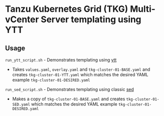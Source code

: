# Tanzu Kubernetes Grid (TKG) Multi-vCenter Server templating using YTT

## Usage

`run_ytt_script.sh` - Demonstrates templating using [ytt](https://github.com/vmware-tanzu/carvel-ytt)
* Takes `values.yaml`, `overlay.yaml` and `tkg-cluster-01-BASE.yaml` and creates `tkg-cluster-01-YTT.yaml` which matches the desired YAML example `tkg-cluster-01-DESIRED.yaml`

`run_sed_script.sh` - Demonstrates templating using classic [sed](https://www.gnu.org/software/sed/manual/sed.html)

* Makes a copy of `tkg-cluster-01-BASE.yaml` and creates `tkg-cluster-01-SED.yaml` which matches the desired YAML example `tkg-cluster-01-DESIRED.yaml`
